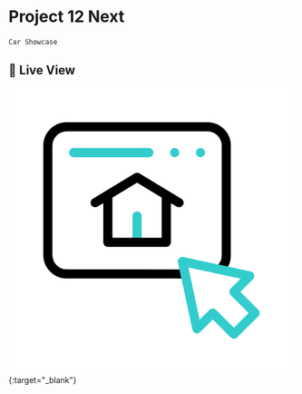 
# Project 12 Next

```sh
Car Showcase
```

## 🚀 Live View



[![Click Here to View](website.gif)](https://project12-next.vercel.app/){:target="_blank"}

